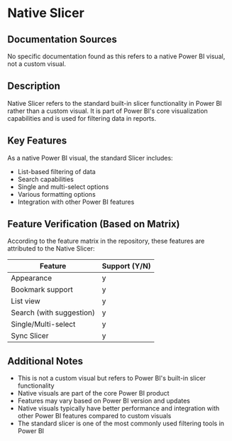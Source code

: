 # Native Slicer

## Documentation Sources
No specific documentation found as this refers to a native Power BI visual, not a custom visual.

## Description
Native Slicer refers to the standard built-in slicer functionality in Power BI rather than a custom visual. It is part of Power BI's core visualization capabilities and is used for filtering data in reports.

## Key Features
As a native Power BI visual, the standard Slicer includes:
- List-based filtering of data
- Search capabilities
- Single and multi-select options
- Various formatting options
- Integration with other Power BI features

## Feature Verification (Based on Matrix)
According to the feature matrix in the repository, these features are attributed to the Native Slicer:

| Feature | Support (Y/N) |
|---------|---------------|
| Appearance | y |
| Bookmark support | y |
| List view | y |
| Search (with suggestion) | y |
| Single/Multi-select | y |
| Sync Slicer | y |

## Additional Notes
- This is not a custom visual but refers to Power BI's built-in slicer functionality
- Native visuals are part of the core Power BI product
- Features may vary based on Power BI version and updates
- Native visuals typically have better performance and integration with other Power BI features compared to custom visuals
- The standard slicer is one of the most commonly used filtering tools in Power BI
